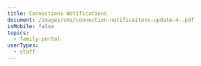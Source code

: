 ```yaml
---
title: Connections Notifications
document: /images/cms/connection-notificaitons-update-4-.pdf
isMobile: false
topics:
  - family-portal
userTypes:
  - staff
---
```

